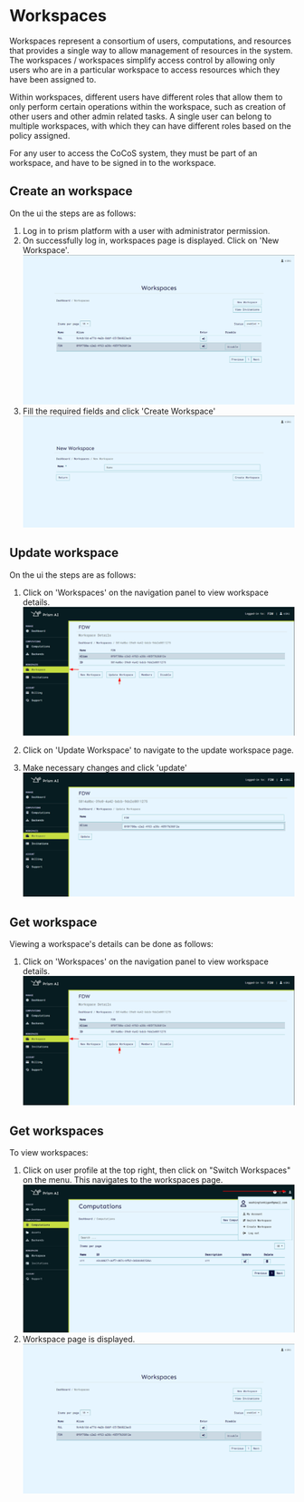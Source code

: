 # Workspaces

Workspaces represent a consortium of users, computations, and resources that provides a single way to allow management of resources in the system. The workspaces / workspaces simplify access control by allowing only users who are in a particular workspace to access resources which they have been assigned to.

Within workspaces, different users have different roles that allow them to only perform certain operations within the workspace, such as creation of other users and other admin related tasks. A single user can belong to multiple workspaces, with which they can have different roles based on the policy assigned.

For any user to access the CoCoS system, they must be part of an workspace, and have to be signed in to the workspace.

## Create an workspace

On the ui the steps are as follows:

1. Log in to prism platform with a user with administrator permission.
2. On successfully log in, workspaces page is displayed. Click on 'New Workspace'.
   ![Workspaces page](../static/img/ui/workspaces.png)
3. Fill the required fields and click 'Create Workspace'
   ![Workspace Creation](../static/img/ui/projcreate.png)

## Update workspace

On the ui the steps are as follows:

1. Click on 'Workspaces' on the navigation panel to view workspace details.
   ![Workspace Details](../static/img/ui/workspace%20details.png)

2. Click on 'Update Workspace' to navigate to the update workspace page.
3. Make necessary changes and click 'update'
   ![Updating an Workspace](../static/img/ui/update%20workspace.png)

## Get workspace

Viewing a workspace's details can be done as follows:

1. Click on 'Workspaces' on the navigation panel to view workspace details.
   ![Workspace Details](../static/img/ui/workspace%20details.png)

## Get workspaces

To view workspaces:

1. Click on user profile at the top right, then click on "Switch Workspaces" on the menu. This navigates to the workspaces page.
   ![user profile](../static/img/ui/user_profile.png)
2. Workspace page is displayed.
   ![Workspaces](../static/img/ui/workspaces.png)
